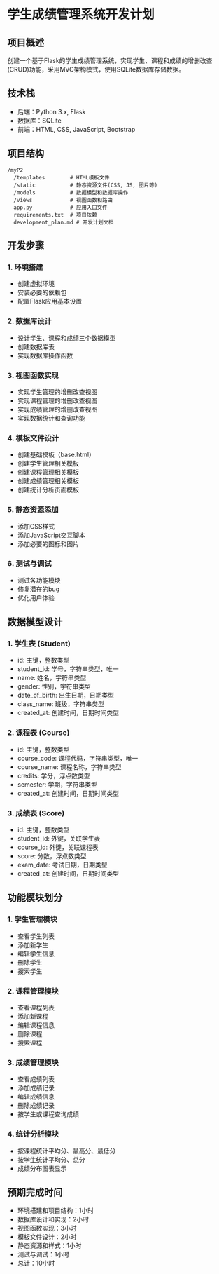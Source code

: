# 学生成绩管理系统开发计划

## 项目概述
创建一个基于Flask的学生成绩管理系统，实现学生、课程和成绩的增删改查(CRUD)功能，采用MVC架构模式，使用SQLite数据库存储数据。

## 技术栈
- 后端：Python 3.x, Flask
- 数据库：SQLite
- 前端：HTML, CSS, JavaScript, Bootstrap

## 项目结构
```
/myP2
  /templates        # HTML模板文件
  /static           # 静态资源文件(CSS, JS, 图片等)
  /models           # 数据模型和数据库操作
  /views            # 视图函数和路由
  app.py            # 应用入口文件
  requirements.txt  # 项目依赖
  development_plan.md # 开发计划文档
```

## 开发步骤

### 1. 环境搭建
- 创建虚拟环境
- 安装必要的依赖包
- 配置Flask应用基本设置

### 2. 数据库设计
- 设计学生、课程和成绩三个数据模型
- 创建数据库表
- 实现数据库操作函数

### 3. 视图函数实现
- 实现学生管理的增删改查视图
- 实现课程管理的增删改查视图
- 实现成绩管理的增删改查视图
- 实现数据统计和查询功能

### 4. 模板文件设计
- 创建基础模板（base.html）
- 创建学生管理相关模板
- 创建课程管理相关模板
- 创建成绩管理相关模板
- 创建统计分析页面模板

### 5. 静态资源添加
- 添加CSS样式
- 添加JavaScript交互脚本
- 添加必要的图标和图片

### 6. 测试与调试
- 测试各功能模块
- 修复潜在的bug
- 优化用户体验

## 数据模型设计

### 1. 学生表 (Student)
- id: 主键，整数类型
- student_id: 学号，字符串类型，唯一
- name: 姓名，字符串类型
- gender: 性别，字符串类型
- date_of_birth: 出生日期，日期类型
- class_name: 班级，字符串类型
- created_at: 创建时间，日期时间类型

### 2. 课程表 (Course)
- id: 主键，整数类型
- course_code: 课程代码，字符串类型，唯一
- course_name: 课程名称，字符串类型
- credits: 学分，浮点数类型
- semester: 学期，字符串类型
- created_at: 创建时间，日期时间类型

### 3. 成绩表 (Score)
- id: 主键，整数类型
- student_id: 外键，关联学生表
- course_id: 外键，关联课程表
- score: 分数，浮点数类型
- exam_date: 考试日期，日期类型
- created_at: 创建时间，日期时间类型

## 功能模块划分

### 1. 学生管理模块
- 查看学生列表
- 添加新学生
- 编辑学生信息
- 删除学生
- 搜索学生

### 2. 课程管理模块
- 查看课程列表
- 添加新课程
- 编辑课程信息
- 删除课程
- 搜索课程

### 3. 成绩管理模块
- 查看成绩列表
- 添加成绩记录
- 编辑成绩信息
- 删除成绩记录
- 按学生或课程查询成绩

### 4. 统计分析模块
- 按课程统计平均分、最高分、最低分
- 按学生统计平均分、总分
- 成绩分布图表显示

## 预期完成时间
- 环境搭建和项目结构：1小时
- 数据库设计和实现：2小时
- 视图函数实现：3小时
- 模板文件设计：2小时
- 静态资源和样式：1小时
- 测试与调试：1小时
- 总计：10小时